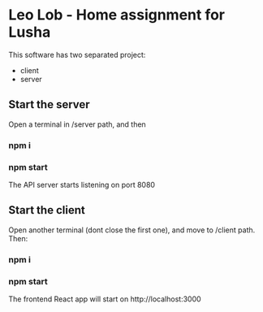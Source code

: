 # Leo Lob - Home assignment for Lusha

This software has two separated project:
- client
- server

## Start the server
Open a terminal in /server path, and then
### npm i
### npm start

The API server starts listening on port 8080

## Start the client
Open another terminal (dont close the first one), and move to /client path.  Then:
### npm i
### npm start

The frontend React app will start on http://localhost:3000



